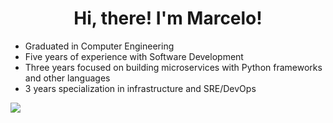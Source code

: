 <h1 align="center"> Hi, there! I'm Marcelo! </h1>
<ul>
  <li>Graduated in Computer Engineering</li>
  <li>Five years of experience with Software Development</li>
  <li>Three years focused on building microservices with Python frameworks and other languages</li>
  <li>3 years specialization in infrastructure and SRE/DevOps</li>
</ul>


<a href="https://www.linkedin.com/in/mhrocha/">
  <img src="https://img.shields.io/badge/LinkedIn-0077B5?style=for-the-badge&logo=linkedin&logoColor=white"/>
</a>
